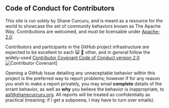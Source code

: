 ## Code of Conduct for Contributors

This site is run solely by Shane Curcuru, and is meant as a resource for the world to showcase the set of community behaviors known as The Apache Way. Contributions are welcomed, and must be licensable under [Apache-2.0](https://www.apache.org/licenses/LICENSE-2.0).

Contributors and participants in the GitHub project infrastructure are expected to be excellent to each :smiley_cat: :dog: other, and in general follow the widely-used [Contributor Covenant Code of Conduct version 2.0](https://www.contributor-covenant.org/version/2/1/code_of_conduct/) ![Contributor Covenant](https://img.shields.io/badge/Contributor%20Covenant-2.1-4baaaa.svg)] 

Opening a GitHub Issue detailing any unnaceptable behavior within this project is the preferred way to report problems; however if for any reason you wish to make a report privately, you may email **complete** details of the errant behavior, as well as **why** you believe the behavior is inappropriate, to asf@shanecurcuru.org.  All reports will be treated as confidentially as practical (meaning: if I get a subpoena, I may have to turn over emails).
